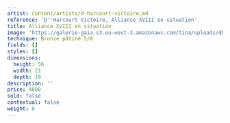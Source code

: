 ```yaml
---
artist: content/artists/d-harcourt-victoire.md
reference: 'D''Harcourt Victoire, Alliance XVIII en situation'
title: Alliance XVIII en situation
image: 'https://galerie-gaia.s3.eu-west-3.amazonaws.com/tina/uploads/dharcourt-victoire/galerie-gaia-victoire d hracourt-alliance xvIII ES.jpg'
technique: Bronze pâtiné 5/8
fields: []
styles: []
dimensions:
  height: 56
  width: 21
  depth: 19
description: ''
price: 4800
sold: false
contextual: false
weight: 0
---
```



